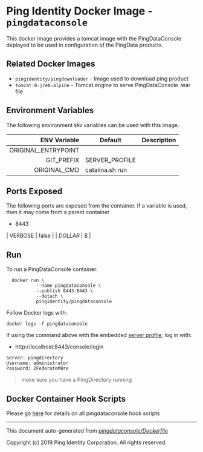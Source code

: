 
# Ping Identity Docker Image - `pingdataconsole`

This docker image provides a tomcat image with the PingDataConsole
deployed to be used in configuration of the PingData products.

## Related Docker Images
- `pingidentity/pingdownloader` - Image used to download ping product
- `tomcat:8-jre8-alpine` - Tomcat engine to serve PingDataConsole .war file

## Environment Variables
The following environment `ENV` variables can be used with 
this image. 

| ENV Variable  | Default     | Description
| ------------: | ----------- | ---------------------------------
| ORIGINAL_ENTRYPOINT  |   | 
| GIT_PREFIX  | SERVER_PROFILE  | 
| ORIGINAL_CMD  | catalina.sh run  | 
## Ports Exposed
The following ports are exposed from the container.  If a variable is
used, then it may come from a parent container
- 8443

| VERBOSE  | false  | 
| _DOLLAR_  | $  | 
## Run
To run a PingDataConsole container: 

```shell
  docker run \
           --name pingdataconsole \
           --publish 8443:8443 \
           --detach \
           pingidentity/pingdataconsole
```


Follow Docker logs with:

```
docker logs -f pingdataconsole
```

If using the command above with the embedded [server profile](../server-profiles/README.md), log in with: 
* http://localhost:8443/console/login
```
Server: pingdirectory
Username: administrator
Password: 2FederateM0re
```
>make sure you have a PingDirectory running
## Docker Container Hook Scripts
Please go [here](https://github.com/pingidentity/pingidentity-devops-getting-started/tree/master/docs/docker-images/pingdataconsole/hooks/README.md) for details on all pingdataconsole hook scripts

---
This document auto-generated from _[pingdataconsole/Dockerfile](https://github.com/pingidentity/pingidentity-docker-builds/blob/master/pingdataconsole/Dockerfile)_

Copyright (c)  2019 Ping Identity Corporation. All rights reserved.
